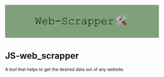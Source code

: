 ![](https://github.com/gitikaajain/JS-web_scrapper/blob/main/source/Web-Scrapper%F0%9F%9B%A0%EF%B8%8F.png)
# JS-web_scrapper
A tool that helps to get the desired data out of any website.
